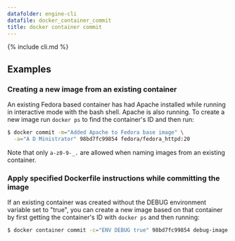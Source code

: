 ```yaml
---
datafolder: engine-cli
datafile: docker_container_commit
title: docker container commit
---
```


<!--
Sorry, but the contents of this page are automatically generated from
Docker's source code. If you want to suggest a change to the text that appears
here, you'll need to find the string by searching this repo:

https://www.github.com/docker/docker
-->

{% include cli.md %}

## Examples

### Creating a new image from an existing container
An existing Fedora based container has had Apache installed while running
in interactive mode with the bash shell. Apache is also running. To
create a new image run `docker ps` to find the container's ID and then run:

```bash
$ docker commit -m="Added Apache to Fedora base image" \
  -a="A D Ministrator" 98bd7fc99854 fedora/fedora_httpd:20
```

Note that only `a-z0-9-_.` are allowed when naming images from an
existing container.

### Apply specified Dockerfile instructions while committing the image
If an existing container was created without the DEBUG environment
variable set to "true", you can create a new image based on that
container by first getting the container's ID with `docker ps` and
then running:

```bash
$ docker container commit -c="ENV DEBUG true" 98bd7fc99854 debug-image
```
